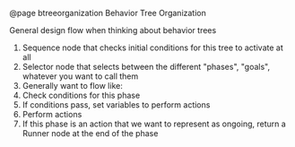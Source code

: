 @page btreeorganization Behavior Tree Organization


General design flow when thinking about behavior trees

1. Sequence node that checks initial conditions for this tree to activate at all
2. Selector node that selects between the different "phases", "goals", whatever you want to call them
3. Generally want to flow like:
4. Check conditions for this phase
5. If conditions pass, set variables to perform actions
6. Perform actions
7. If this phase is an action that we want to represent as ongoing, return a Runner node at the end of the phase